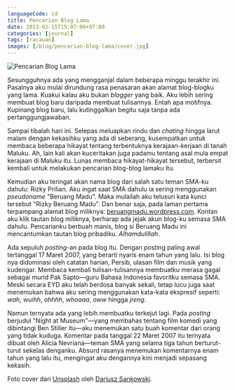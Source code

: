 ```yaml
---
languageCode: id
title: Pencarian Blog Lama
date: 2013-02-15T15:07:00+07:00
categories: [journal]
tags: [racauan]
images: [/blog/pencarian-blog-lama/cover.jpg]
---
```

![Pencarian Blog Lama](cover.jpg)

Sesungguhnya ada yang mengganjal dalam beberapa minggu terakhir ini. Pasalnya aku mulai dirundung rasa penasaran akan alamat blog-blogku yang lama. Kuakui kalau aku bukan *blogger* yang baik. Aku lebih sering membuat blog baru daripada membuat tulisannya. Entah apa motifnya. Kupinang blog baru, lalu kutinggalkan begitu saja tanpa ada pertanggungjawaban.

Sampai tibalah hari ini. Selepas meluapkan rindu dan *chating* hingga larut malam dengan kekasihku yang ada di seberang, kusempatkan untuk membaca beberapa hikayat tentang terbentuknya kerajaan-kerjaan di tanah Maluku. Ah, lain kali akan kuceritakan juga padamu tentang asal mula empat kerajaan di Maluku itu. Lunas membaca hikayat-hikayat tersebut, terbersit kembali untuk melakukan pencarian blog-blog lamaku itu.

Kemudian aku teringat akan nama blog dari salah satu teman SMA-ku dahulu: Rizky Prilian. Aku ingat saat SMA dahulu ia sering menggunakan *pseudoname* "Beruang Madu". Maka mulailah aku telusuri kata kunci tersebut "Rizky Beruang Madu". Dan benar saja, pada laman pertama terpampang alamat blog miliknya: [beruangmadu.wordpress.com](https://beruangmadu.wordpress.com/). Kontan aku klik tautan blog miliknya, berharap ada jejak akun blog-ku semasa SMA dahulu. Pencarianku berbuah manis, blog si Beruang Madu ini mencantumkan tautan blog pribadiku. *Alhamdulillah*.

Ada sepuluh *posting*-an pada blog itu. Dengan posting paling awal tertanggal 17 Maret 2007, yang berarti nyaris enam tahun yang lalu. Isi blog nya didominasi oleh catatan harian, Persib, ulasan film dan musik yang kudengar. Membaca kembali tulisan-tulisannya membuatku merasa gagal sebagai murid Pak Sapto—guru Bahasa Indonesia favoritku semasa SMA. Meski secara EYD aku telah berdosa banyak sekali, tetap lucu juga saat menemukan bahwa aku sering menggunakan kata-kata ekspresif seperti: *wah*, *wuihh*, *ohhhh*, *whoaaa*, *oww* hingga *jreng*.

Namun ternyata ada yang lebih membuatku terkejut lagi. Pada *posting* berjudul "Night at Museum"—yang membahas tentang film komedi yang dibintangi Ben Stiller itu—aku menemukan satu buah komentar dari orang yang tidak kuduga. Komentar pada tanggal 22 Maret 2007 itu ternyata dibuat oleh Alicia Nevriana—teman SMA yang selama tiga tahun berturut-turut sekelas denganku. Absurd rasanya menemukan komentarnya enam tahun yang lalu itu, mengingat aku dengannya kini menjadi sepasang kekasih.

Foto cover dari [Unsplash](https://unsplash.com/photos/3OiYMgDKJ6k) oleh [Dariusz Sankowski](https://unsplash.com/@dariuszsankowski).
